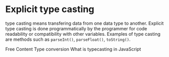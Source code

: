 # Explicit type casting

type casting means transfering data from one data type to another. Explicit type casting is done programmatically by the programmer for code readability or compatibility with other variables.
Examples of type casting are methods such as `parseInt()`, `parseFloat()`, `toString()`.

<ResourceGroupTitle>Free Content</ResourceGroupTitle>
<BadgeLink colorScheme='yellow' badgeText='Read' href='https://developer.mozilla.org/en-US/docs/Glossary/Type_Conversion'>Type conversion</BadgeLink>
<BadgeLink colorScheme='yellow' badgeText='Read' href='https://www.tutorialspoint.com/explain-typecasting-in-javascript#:~:text=The%20second%20type%20casting%20the,parseFloat()%20and%20toString().'>What is typecasting in JavaScript</BadgeLink>
